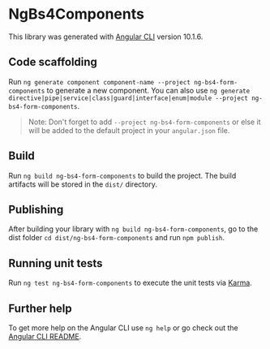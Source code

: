 # NgBs4Components

This library was generated with [Angular CLI](https://github.com/angular/angular-cli) version 10.1.6.

## Code scaffolding

Run `ng generate component component-name --project ng-bs4-form-components` to generate a new component. You can also use `ng generate directive|pipe|service|class|guard|interface|enum|module --project ng-bs4-form-components`.

> Note: Don't forget to add `--project ng-bs4-form-components` or else it will be added to the default project in your `angular.json` file.

## Build

Run `ng build ng-bs4-form-components` to build the project. The build artifacts will be stored in the `dist/` directory.

## Publishing

After building your library with `ng build ng-bs4-form-components`, go to the dist folder `cd dist/ng-bs4-form-components` and run `npm publish`.

## Running unit tests

Run `ng test ng-bs4-form-components` to execute the unit tests via [Karma](https://karma-runner.github.io).

## Further help

To get more help on the Angular CLI use `ng help` or go check out the [Angular CLI README](https://github.com/angular/angular-cli/blob/master/README.md).
